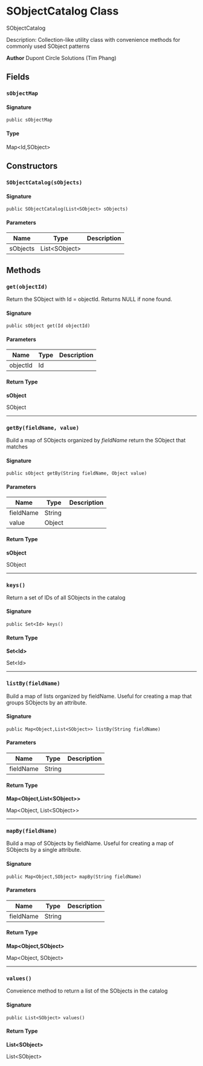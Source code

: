 # SObjectCatalog Class

SObjectCatalog 
 
Description: Collection-like utility class with convenience methods 
for commonly used SObject patterns

**Author** Dupont Circle Solutions (Tim Phang)

## Fields
### `sObjectMap`

#### Signature
```apex
public sObjectMap
```

#### Type
Map&lt;Id,SObject&gt;

## Constructors
### `SObjectCatalog(sObjects)`

#### Signature
```apex
public SObjectCatalog(List<SObject> sObjects)
```

#### Parameters
| Name | Type | Description |
|------|------|-------------|
| sObjects | List&lt;SObject&gt; |  |

## Methods
### `get(objectId)`

Return the SObject with Id &#x3D; objectId. Returns 
NULL if none found.

#### Signature
```apex
public sObject get(Id objectId)
```

#### Parameters
| Name | Type | Description |
|------|------|-------------|
| objectId | Id |  |

#### Return Type
**sObject**

SObject

---

### `getBy(fieldName, value)`

Build a map of SObjects organized by _fieldName_ 
return the SObject that matches

#### Signature
```apex
public sObject getBy(String fieldName, Object value)
```

#### Parameters
| Name | Type | Description |
|------|------|-------------|
| fieldName | String |  |
| value | Object |  |

#### Return Type
**sObject**

SObject

---

### `keys()`

Return a set of IDs of all SObjects in the catalog

#### Signature
```apex
public Set<Id> keys()
```

#### Return Type
**Set&lt;Id&gt;**

Set&lt;Id&gt;

---

### `listBy(fieldName)`

Build a map of lists organized by fieldName. Useful 
for creating a map that groups SObjects by an attribute.

#### Signature
```apex
public Map<Object,List<SObject>> listBy(String fieldName)
```

#### Parameters
| Name | Type | Description |
|------|------|-------------|
| fieldName | String |  |

#### Return Type
**Map&lt;Object,List&lt;SObject&gt;&gt;**

Map&lt;Object, List&lt;SObject&gt;&gt;

---

### `mapBy(fieldName)`

Build a map of SObjects by fieldName. Useful for creating 
a map of SObjects by a single attribute.

#### Signature
```apex
public Map<Object,SObject> mapBy(String fieldName)
```

#### Parameters
| Name | Type | Description |
|------|------|-------------|
| fieldName | String |  |

#### Return Type
**Map&lt;Object,SObject&gt;**

Map&lt;Object, SObject&gt;

---

### `values()`

Conveience method to return a list of the SObjects 
in the catalog

#### Signature
```apex
public List<SObject> values()
```

#### Return Type
**List&lt;SObject&gt;**

List&lt;SObject&gt;